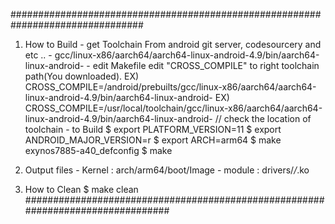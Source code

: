 ################################################################################
1. How to Build
        - get Toolchain
                From android git server, codesourcery and etc ..
                - gcc/linux-x86/aarch64/aarch64-linux-android-4.9/bin/aarch64-linux-android-
        - edit Makefile
                edit "CROSS_COMPILE" to right toolchain path(You downloaded).
                        EX)  CROSS_COMPILE=<android platform directory you download>/android/prebuilts/gcc/linux-x86/aarch64/aarch64-linux-android-4.9/bin/aarch64-linux-android-
                        EX)  CROSS_COMPILE=/usr/local/toolchain/gcc/linux-x86/aarch64/aarch64-linux-android-4.9/bin/aarch64-linux-android- // check the location of toolchain
        - to Build
                $ export PLATFORM_VERSION=11
                $ export ANDROID_MAJOR_VERSION=r
                $ export ARCH=arm64
                $ make exynos7885-a40_defconfig
                $ make

2. Output files
        - Kernel : arch/arm64/boot/Image
        - module : drivers/*/*.ko

3. How to Clean
        $ make clean
################################################################################
